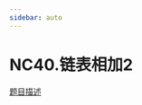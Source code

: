 ```yaml
---
sidebar: auto
---
```


# NC40.链表相加2

[题目描述](https://www.nowcoder.com/practice/c56f6c70fb3f4849bc56e33ff2a50b6b?tpId=117&tqId=37814&rp=1&ru=/exam/oj&qru=/exam/oj&sourceUrl=%2Fexam%2Foj%3Fpage%3D1%26tab%3D%25E7%25AE%2597%25E6%25B3%2595%25E7%25AF%2587%26topicId%3D117&difficulty=undefined&judgeStatus=undefined&tags=&title=)


